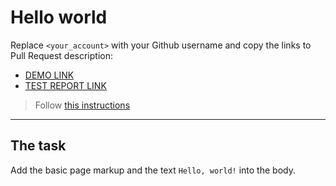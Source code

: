 # Hello world
Replace `<your_account>` with your Github username and copy the links to Pull Request description:
- [DEMO LINK](https://Illia-Boiko.github.io/layout_hello-world/)
- [TEST REPORT LINK](https://Illia-Boiko.github.io/layout_hello-world/report/html_report/)

> Follow [this instructions](https://github.com/mate-academy/layout_task-guideline#how-to-solve-the-layout-tasks-on-github)
___

## The task 
Add the basic page markup and the text `Hello, world!` into the body.
